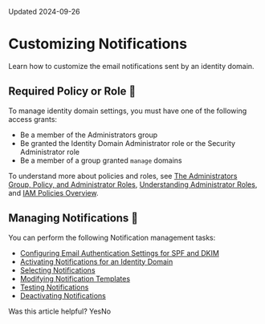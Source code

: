 Updated 2024-09-26
# Customizing Notifications
Learn how to customize the email notifications sent by an identity domain.
## Required Policy or Role 🔗 
To manage identity domain settings, you must have one of the following access grants:
  * Be a member of the Administrators group
  * Be granted the Identity Domain Administrator role or the Security Administrator role
  * Be a member of a group granted `manage` domains


To understand more about policies and roles, see [The Administrators Group, Policy, and Administrator Roles](https://docs.oracle.com/en-us/iaas/Content/Identity/getstarted/identity-domains.htm#The), [Understanding Administrator Roles](https://docs.oracle.com/en-us/iaas/Content/Identity/roles/understand-administrator-roles.htm#understand-administrator-roles "Learn about administrator roles and the privileges associated with each role so that you can delegate administrative tasks to other users, as needed."), and [IAM Policies Overview](https://docs.oracle.com/en-us/iaas/Content/Identity/policieshow/Policy_Basics.htm#top "IAM policies govern control of resources in Oracle Cloud Infrastructure \(OCI\) tenancies.").
## Managing Notifications 🔗 
You can perform the following Notification management tasks:
  * [Configuring Email Authentication Settings for SPF and DKIM](https://docs.oracle.com/en-us/iaas/Content/Identity/notifications/configure-email-auth-spf-dkim.htm#configure-email-auth-spf-dkim "If you have configured a non-Oracle domain as the From Email Address for your notifications, then you must configure the email authentication settings for Sender Policy Framework \(SPF\) and DomainKeys Identified Mail \(DKIM\) so that you can certify the domain. Oracle Support must help with the configuration.")
  * [Activating Notifications for an Identity Domain](https://docs.oracle.com/en-us/iaas/Content/Identity/notifications/notifications_To-activate.htm#test_password_policy "Activate email notifications for an identity domain in IAM.")
  * [Selecting Notifications](https://docs.oracle.com/en-us/iaas/Content/Identity/notifications/select-notifications.htm#select-notifications "Select the notifications that you want the identity domain to send to users and administrators.")
  * [Modifying Notification Templates](https://docs.oracle.com/en-us/iaas/Content/Identity/notifications/modify-notification-templates.htm#modify-notification-templates "Modify the notification templates for an identity domain in IAM to meet the business and security requirements for your enterprise applications.")
  * [Testing Notifications](https://docs.oracle.com/en-us/iaas/Content/Identity/notifications/specify-recipients-notifications.htm#specify-recipients-notifications "Send notifications from an identity domain in IAM to selected recipients to test and verify your changes.")
  * [Deactivating Notifications](https://docs.oracle.com/en-us/iaas/Content/Identity/notifications/deactivate-notifications.htm#deactivate-notifications1 "Stop sending notifications to users and administrators by this identity domain and deactivate notifications.")


Was this article helpful?
YesNo

